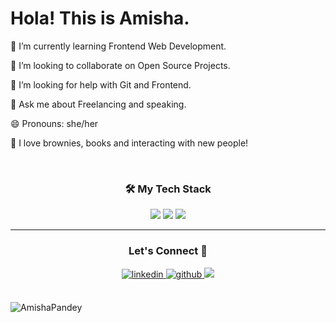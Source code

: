 <h1> Hola! This is Amisha. <!-- <img src="https://raw.githubusercontent.com/ABSphreak/ABSphreak/master/gifs/Hi.gif" width="40px"> --> </h1>

 🌱 I’m currently learning Frontend Web Development.
 
 👯 I’m looking to collaborate on Open Source Projects.
 
 🤔 I’m looking for help with Git and Frontend.
 
 💬 Ask me about Freelancing and speaking.
 
 😄 Pronouns: she/her
 
 🍩 I love brownies, books  and interacting with new people!
 
<br>
<h3 align="center">🛠 My Tech Stack</h3>
<p align="center"> <img src="https://img.shields.io/badge/HTML5-E34F26?style=for-the-badge&logo=html5&logoColor=white"/> <img src="https://img.shields.io/badge/CSS-239120?&style=for-the-badge&logo=css3&logoColor=white"/> <img src="https://img.shields.io/badge/JavaScript-F7DF1E?style=for-the-badge&logo=javascript&logoColor=black"/>
</p>
<hr>
<h3 align="center">Let's Connect 🙌</h3>
<div align="center">
<a href="https://www.linkedin.com/in/amishapandey" target="_blank">
<img src=https://img.shields.io/badge/linkedin-%231E77B5.svg?&style=for-the-badge&logo=linkedin&logoColor=white alt=linkedin style="margin-bottom: 5px;" />
</a>
<a href="https://github.com/Amisha0606" target="_blank">
<img src=https://img.shields.io/badge/github-%2324292e.svg?&style=for-the-badge&logo=github&logoColor=white alt=github style="margin-bottom: 5px;" />
</a>
<a href="https://twitter.com/amisha_pandeyy" target="_blank"><img src="https://img.shields.io/badge/twitter-%2300acee.svg?&style=for-the-badge&logo=twitter&logoColor=white&alt=twitter" />
</a>
</div> <br>

<p><img align="center" src="https://github-readme-streak-stats.herokuapp.com/?user=Amisha0606&" alt="AmishaPandey" /></p>


<!--
**Amisha0606/Amisha0606** is a ✨ _special_ ✨ repository because its `README.md` (this file) appears on your GitHub profile.

Here are some ideas to get you started:

- 🔭 I’m currently working on ...
- 🌱 I’m currently learning ...
- 👯 I’m looking to collaborate on ...
- 🤔 I’m looking for help with ...
- 💬 Ask me about ...
- 📫 How to reach me: ...
- 😄 Pronouns: ...
- ⚡ Fun fact: ...
-->
